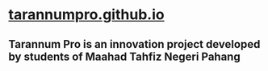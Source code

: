 # [tarannumpro.github.io](https://tarannumpro.github.io "Page")  

## Tarannum Pro is an innovation project developed by students of Maahad Tahfiz Negeri Pahang
